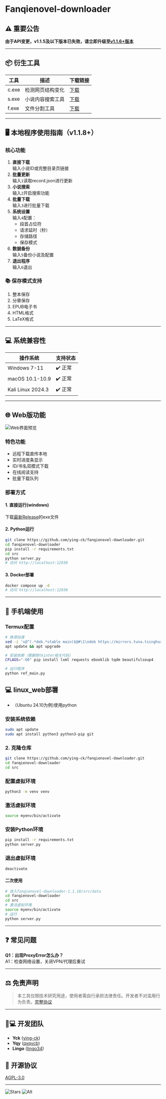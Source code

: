 # Fanqienovel-downloader

## ⚠️ 重要公告
**由于API变更，v1.1.5及以下版本已失效，请立即升级至[v1.1.6+版本](https://github.com/ying-ck/fanqienovel-downloader/releases)**

---

## 📦 衍生工具
| 工具 | 描述 | 下载链接 |
|------|------|----------|
| c.exe | 检测网页结构变化 | [下载](https://github.com/ying-ck/fanqienovel-downloader/releases/tag/v1.1.13) |
| s.exe | 小说内容搜索工具 | [下载](https://github.com/qxqycb/search-novel) |
| f.exe | 文件分割工具 | [下载](https://github.com/qxqycb/novel-spilt) |

---

## 🖥️ 本地程序使用指南（v1.1.8+）

### 核心功能
1. **直接下载**  
   输入小说ID或完整目录页链接
2. **批量更新**  
   输入`1`读取record.json进行更新
3. **小说搜索**  
   输入`2`开启搜索功能
4. **批量下载**  
   输入`3`进行批量下载
5. **系统设置**  
   输入`4`配置：
   - 段首占位符
   - 请求延时（秒）
   - 存储路径
   - 保存模式
6. **数据备份**  
   输入`5`备份小说及配置
7. **退出程序**  
   输入`6`退出

### 📚 保存模式支持
1. 整本保存
2. 分章保存
3. EPUB电子书
4. HTML格式
5. LaTeX格式

---

## 💻 系统兼容性
| 操作系统 | 支持状态 |
|----------|----------|
| Windows 7-11 | ✔️ 正常 |
| macOS 10.1-10.9 | ✔️ 正常 |
| Kali Linux 2024.3 | ✔️ 正常 |

---

## 🌐 Web版功能
![Web界面预览](https://github.com/user-attachments/assets/2dfb008b-bdd7-4ff8-a020-cd1e5ede1dc9)

### 特色功能
- 远程下载直传本地
- 实时进度条显示
- ID/书名双模式下载
- 在线阅读支持
- 批量下载队列

### 部署方式
#### 1. 直接运行(windows)
下载[最新Release](https://github.com/ying-ck/fanqienovel-downloader/releases)的exe文件

#### 2. Python运行
```bash
git clone https://github.com/ying-ck/fanqienovel-downloader.git
cd fanqienovel-downloader
pip install -r requirements.txt
cd src
python server.py
# 访问 http://localhost:12930
```

#### 3. Docker部署
```bash
docker compose up -d
# 访问 http://localhost:12930
```

---

## 📱 手机端使用
### Termux配置
```bash
# 换源加速
sed -i 's@^(.*deb.*stable main)$@#\1\ndeb https://mirrors.tuna.tsinghua.edu.cn/termux/apt/termux-main stable main@' $PREFIX/etc/apt/sources.list
apt update && apt upgrade

# 安装依赖（需删除tkinter相关代码）
CFLAGS="-O0" pip install lxml requests ebooklib tqdm beautifulsoup4

# 运行程序
python ref_main.py
```
## 💻 linux_web部署
* （Ubuntu 24.10为例)使用python
### 安装系统依赖
```bash
sudo apt update
sudo apt install python3 python3-pip git
```

### 2. 克隆仓库
```bash
git clone https://github.com/ying-ck/fanqienovel-downloader.git
cd fanqienovel-downloader
cd src 
```
### 配置虚拟环境
```bash
python3 -m venv venv
```
### 激活虚拟环境
```bash
source myenv/bin/activate
```

### 安装Python环境
```bash
pip install -r requirements.txt
python server.py
```
### 退出虚拟环境
```bash
deactivate
```
#### 二次使用
```bash
# 进入fanqienovel-downloader-1.1.18/src/data
cd fanqienovel-downloader
cd src 
# 激活虚拟环境
source myenv/bin/activate
# 运行
python server.py
```


---

## ❓ 常见问题
**Q1：出现ProxyError怎么办？**  
A1：检查网络设置，关闭VPN/代理后重试

---

## ⚖️ 免责声明
> 本工具仅限技术研究用途，使用者需自行承担法律责任。开发者不对滥用行为负责。[完整协议](https://github.com/ying-ck/fanqienovel-downloader/blob/main/LICENSE)

---

## 🧑💻 开发团队
- **Yck** ([ying-ck](https://github.com/ying-ck))
- **Yqy** ([qxqycb](https://github.com/qxqycb))
- **Lingo** ([lingo34](https://github.com/lingo34))

## 📜 开源协议
[AGPL-3.0](https://www.gnu.org/licenses/agpl-3.0.html)

---

![Stars](https://api.star-history.com/svg?repos=ying-ck/fanqienovel-downloader&type=Date)
![Alt](https://repobeats.axiom.co/api/embed/e76cbd049219133920a113b6f4f33973e36f7fd7.svg "Repobeats analytics image")
